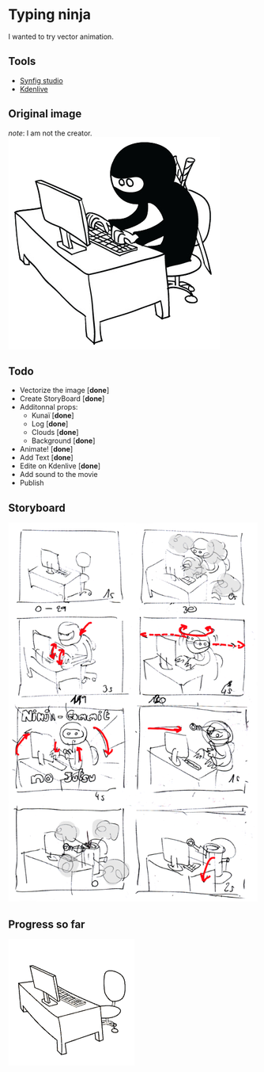 # Typing ninja

I wanted to try vector animation.

## Tools

- [Synfig studio](http://www.synfig.org/cms/ "It's great!")  
- [Kdenlive](https://kdenlive.org/ "Also great!")

## Original image

_note_: I am not the creator.  
![Typing ninja](https://github.com/Eptwalabha/ninja-synfig/blob/master/typing-ninja.png?raw=true)


## Todo

- Vectorize the image [**done**]
- Create StoryBoard [**done**]
- Additonnal props:
  - Kunaï [**done**]
  - Log [**done**]
  - Clouds [**done**]
  - Background [**done**]
- Animate! [**done**]
- Add Text [**done**]
- Edite on Kdenlive [**done**]
- Add sound to the movie
- Publish

## Storyboard

![Storyboard](https://github.com/Eptwalabha/ninja-synfig/blob/master/storyboard-typing-ninja.png?raw=true)

## Progress so far

![Rendered](https://github.com/Eptwalabha/ninja-synfig/blob/master/ninja.gif?raw=true)
